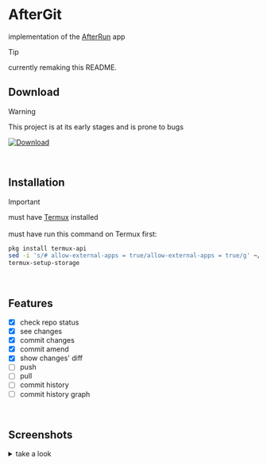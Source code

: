 # AfterGit

implementation of the [AfterRun](https://github.com/IMOitself/AfterRun) app

> [!TIP]
> currently remaking this README.

## Download
> [!WARNING]
> This project is at its early stages and is prone to bugs

[![Download](https://img.shields.io/badge/compiled.apk-blue?style=for-the-badge)](https://github.com/IMOitself/AfterGit/blob/master/compiled.apk)

<br>

## Installation
> [!IMPORTANT]
> must have [Termux](https://f-droid.org/en/packages/com.termux/)   installed <br><br>
>  must have run this command on Termux first:
> ```bash
> pkg install termux-api
> sed -i 's/# allow-external-apps = true/allow-external-apps = true/g' ~/.termux/termux.properties
> termux-setup-storage
> ```
<br>

## Features

- [x] check repo status
- [x] see changes
- [x] commit changes
- [x] commit amend
- [x] show changes' diff
- [ ] push
- [ ] pull
- [ ] commit history
- [ ] commit history graph

<br>

## Screenshots
<details>
  <summary>take a look</summary>

  coming soon..
  
</details>
